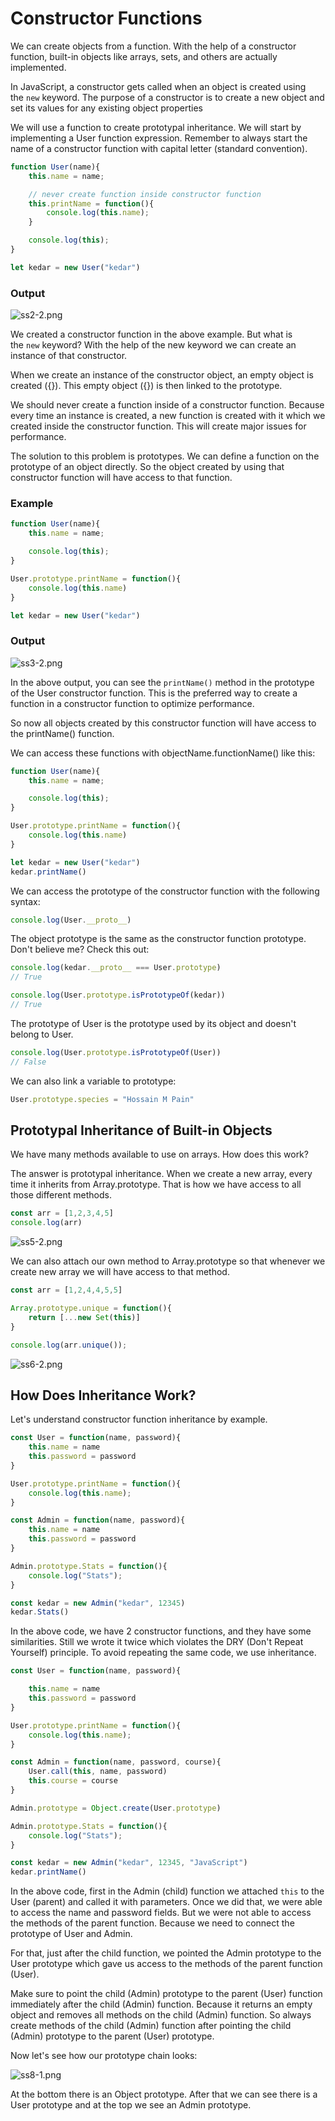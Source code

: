 # Constructor Functions

We can create objects from a function. With the help of a constructor function, built-in objects like arrays, sets, and others are actually implemented.

In JavaScript, a constructor gets called when an object is created using the `new` keyword. The purpose of a constructor is to create a new object and set its values for any existing object properties

We will use a function to create prototypal inheritance. We will start by implementing a User function expression. Remember to always start the name of a constructor function with capital letter (standard convention).

```jsx
function User(name){
    this.name = name;

    // never create function inside constructor function
    this.printName = function(){
        console.log(this.name);
    }

    console.log(this);
}

let kedar = new User("kedar")
```

### Output

![ss2-2.png](Constructor%20Functions%201b2aeacbb2998107974af0c66e434893/ss2-2.png)

We created a constructor function in the above example. But what is the `new` keyword? With the help of the new keyword we can create an instance of that constructor.

When we create an instance of the constructor object, an empty object is created ({}). This empty object ({}) is then linked to the prototype.

We should never create a function inside of a constructor function. Because every time an instance is created, a new function is created with it which we created inside the constructor function. This will create major issues for performance.

The solution to this problem is prototypes. We can define a function on the prototype of an object directly. So the object created by using that constructor function will have access to that function.

### Example

```jsx
function User(name){
    this.name = name;

    console.log(this);
}

User.prototype.printName = function(){
    console.log(this.name)
}

let kedar = new User("kedar")
```

### Output

![ss3-2.png](Constructor%20Functions%201b2aeacbb2998107974af0c66e434893/ss3-2.png)

In the above output, you can see the `printName()` method in the prototype of the User constructor function. This is the preferred way to create a function in a constructor function to optimize performance.

So now all objects created by this constructor function will have access to the printName() function.

We can access these functions with objectName.functionName() like this:

```jsx
function User(name){
    this.name = name;

    console.log(this);
}

User.prototype.printName = function(){
    console.log(this.name)
}

let kedar = new User("kedar")
kedar.printName()
```

We can access the prototype of the constructor function with the following syntax:

```jsx
console.log(User.__proto__)
```

The object prototype is the same as the constructor function prototype. Don't believe me? Check this out:

```jsx
console.log(kedar.__proto__ === User.prototype) 
// True

console.log(User.prototype.isPrototypeOf(kedar))
// True
```

The prototype of User is the prototype used by its object and doesn't belong to User.

```jsx
console.log(User.prototype.isPrototypeOf(User))
// False
```

We can also link a variable to prototype:

```jsx
User.prototype.species = "Hossain M Pain"
```

## Prototypal Inheritance of Built-in Objects

We have many methods available to use on arrays. How does this work?

The answer is prototypal inheritance. When we create a new array, every time it inherits from Array.prototype. That is how we have access to all those different methods.

```jsx
const arr = [1,2,3,4,5]
console.log(arr)
```

![ss5-2.png](Constructor%20Functions%201b2aeacbb2998107974af0c66e434893/ss5-2.png)

We can also attach our own method to Array.prototype so that whenever we create new array we will have access to that method.

```jsx
const arr = [1,2,4,4,5,5]

Array.prototype.unique = function(){
    return [...new Set(this)]
}

console.log(arr.unique());
```

![ss6-2.png](Constructor%20Functions%201b2aeacbb2998107974af0c66e434893/ss6-2.png)

## How Does Inheritance Work?

Let's understand constructor function inheritance by example.

```jsx
const User = function(name, password){
    this.name = name
    this.password = password
}

User.prototype.printName = function(){
    console.log(this.name);
}

const Admin = function(name, password){
    this.name = name
    this.password = password
}

Admin.prototype.Stats = function(){
    console.log("Stats");
}

const kedar = new Admin("kedar", 12345)
kedar.Stats()
```

In the above code, we have 2 constructor functions, and they have some similarities. Still we wrote it twice which violates the DRY (Don't Repeat Yourself) principle. To avoid repeating the same code, we use inheritance.

```jsx
const User = function(name, password){

    this.name = name
    this.password = password
}

User.prototype.printName = function(){
    console.log(this.name);
}

const Admin = function(name, password, course){
    User.call(this, name, password)
    this.course = course
}

Admin.prototype = Object.create(User.prototype)

Admin.prototype.Stats = function(){
    console.log("Stats");
}

const kedar = new Admin("kedar", 12345, "JavaScript")
kedar.printName()
```

In the above code, first in the Admin (child) function we attached `this` to the User (parent) and called it with parameters. Once we did that, we were able to access the name and password fields. But we were not able to access the methods of the parent function. Because we need to connect the prototype of User and Admin.

For that, just after the child function, we pointed the Admin prototype to the User prototype which gave us access to the methods of the parent function (User).

Make sure to point the child (Admin) prototype to the parent (User) function immediately after the child (Admin) function. Because it returns an empty object and removes all methods on the child (Admin) function. So always create methods of the child (Admin) function after pointing the child (Admin) prototype to the parent (User) prototype.

Now let's see how our prototype chain looks:

![ss8-1.png](Constructor%20Functions%201b2aeacbb2998107974af0c66e434893/ss8-1.png)

At the bottom there is an Object prototype. After that we can see there is a User prototype and at the top we see an Admin prototype.
